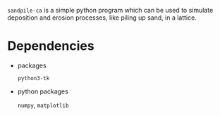 `sandpile-ca` is a simple python program which can be used to simulate deposition and erosion processes, like piling up sand, in a lattice.

# Dependencies
* packages

  `python3-tk`
* python packages

  `numpy`, `matplotlib`